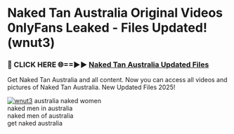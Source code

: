 # Naked Tan Australia Original Videos 0nlyFans Leaked - Files Updated! (wnut3)

<h3>🔴 CLICK HERE 🌐==►► <a href="https://tinyurl.com/yckcrads" rel="nofollow">Naked Tan Australia Updated Files</a></h3>

Get Naked Tan Australia and all content. Now you can access all videos and pictures of Naked Tan Australia. New Updated Files 2025!

[![wnut3](https://i.imgur.com/hpKpOFt.gif)](https://tinyurl.com/yckcrads)
australia naked women<br>
naked men in australia<br>
naked men of australia<br>
get naked australia